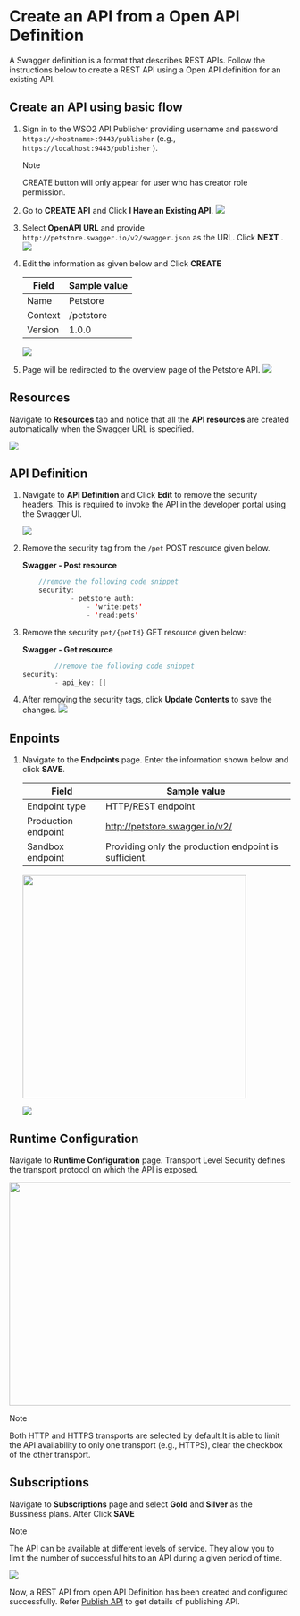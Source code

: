 # Create an API from a Open API Definition

A Swagger definition is a format that describes REST APIs. 
Follow the instructions below to create a REST API using a Open API definition for an existing API.

## Create an API using basic flow
1. Sign in to the WSO2 API Publisher providing username and password `https://<hostname>:9443/publisher` (e.g., `https://localhost:9443/publisher` ).
    <html><div class="admonition note">
      <p class="admonition-title">Note</p>
      <p>CREATE button will only appear for user who has creator role permission.</p>
      </div>
    </html>

2.  Go to **CREATE API** and Click **I Have an Existing API**.
    ![]({{base_path}}/assets/img/learn/create-a-rest-api-using-existing-swagger-def.jpg)

3.  Select **OpenAPI URL** and provide `http://petstore.swagger.io/v2/swagger.json` as the URL. Click **NEXT** .
    ![]({{base_path}}/assets/img/learn/create-rest-api-using-swagger-def-form1.jpg)

4.  Edit the information as given below and Click **CREATE**

    | Field   | Sample value |
    |---------|--------------|
    | Name    | Petstore     |
    | Context | /petstore    |
    | Version | 1.0.0        |

    ![]({{base_path}}/assets/img/learn/create-rest-api-using-swagger-def-form1.jpg)

5. Page will be redirected to the overview page of the Petstore API.
 [![]({{base_path}}/assets/img/learn/overviewpage-rest-api-creating-by-swagger-def.jpg)]({{base_path}}/assets/img/learn/overviewpage-rest-api-creating-by-swagger-def.jpg)

## Resources
   Navigate to **Resources** tab and notice that all the **API resources** are created automatically when the Swagger URL is specified.
   
   [![]({{base_path}}/assets/img/learn/resource-of-pet-store-api.jpg)]({{base_path}}/assets/img/learn/resource-of-pet-store-api.jpg)

## API Definition
1. Navigate to **API Definition** and Click **Edit** to remove the security headers. This is required to invoke the API in the developer portal using the Swagger UI.
    
    ![]({{base_path}}/assets/img/learn/edit-api-definition-pet-store.jpg)


2. Remove the security tag from the `/pet` POST resource given below.

    **Swagger - Post resource**

    ``` java
        //remove the following code snippet
        security:
                - petstore_auth:
                    - 'write:pets'
                    - 'read:pets'
    ```

3.  Remove the security `pet/{petId}` GET resource given below:

    **Swagger - Get resource**

    ``` java
            //remove the following code snippet
    security:
            - api_key: []
    ```
4.  After removing the security tags, click **Update Contents** to save the changes.
 ![]({{base_path}}/assets/img/learn/update-content-pet-store.jpg)

## Enpoints
1. Navigate to the **Endpoints** page. Enter the information shown below and click **SAVE**.

    | Field               | Sample value                                          |
    |---------------------|-------------------------------------------------------|
    | Endpoint type       | HTTP/REST endpoint                                    |
    | Production endpoint | http://petstore.swagger.io/v2/                        |
    | Sandbox endpoint    | Providing only the production endpoint is sufficient. |

     <html>
     <img src="{{base_path}}/assets/img/learn/add-endpoint-pet-store-api.jpg" height="400" width="400">
     </html>

    ![]({{base_path}}/assets/img/learn/add-endpoint-configuration-for-pet-store-api.jpg)

## Runtime Configuration
  Navigate to **Runtime Configuration** page. 
  Transport Level Security  defines the transport protocol on which the API is exposed.
     
  <html>
     <img src="{{base_path}}/assets/img/learn/transport-level-security-pet-store.jpg" height="400" width="700">
     </html>

  <html><div class="admonition note">
     <p class="admonition-title">Note</p>
     <p> Both HTTP and HTTPS transports are selected by default.It is able to limit the API availability to only one transport (e.g., HTTPS), clear the checkbox of the other transport.</p>
     </div>
     </html>

## Subscriptions
   Navigate to **Subscriptions** page and select **Gold** and **Silver** as the Bussiness plans. After Click **SAVE**

   <html><div class="admonition note">
     <p class="admonition-title">Note</p>
     <p> The API can be available at different levels of service. They allow you to limit the number of successful hits to an API during a given period of time.</p>
     </div>
     </html>

   ![]({{base_path}}/assets/img/learn/add-bussiness-plans-for-pet-store-api.jpg )


Now, a REST API from open API Definition has been created and configured successfully. Refer [Publish API]({{base_path}}/learn/design-api/publish-api/publish-an-ap)  to get details of publishing API.


